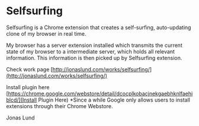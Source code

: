 Selfsurfing
===========

Selfsurfing is a Chrome extension that creates a self-surfing, auto-updating clone of my browser in real time. 

My browser has a server extension installed which transmits the current state of my browser to a intermediate server, which holds all relevant information. This information is then picked up by Selfsurfing extension.

Check work page
[http://jonaslund.com/works/selfsurfing/](http://jonaslund.com/works/selfsurfing/)

Install plugin here
[https://chrome.google.com/webstore/detail/dcocplkobacjnekgaebhknlfaehiblcd/](Install Plugin Here)
*Since a while Google only allows users to install extensions through their Chrome Webstore.

Jonas Lund